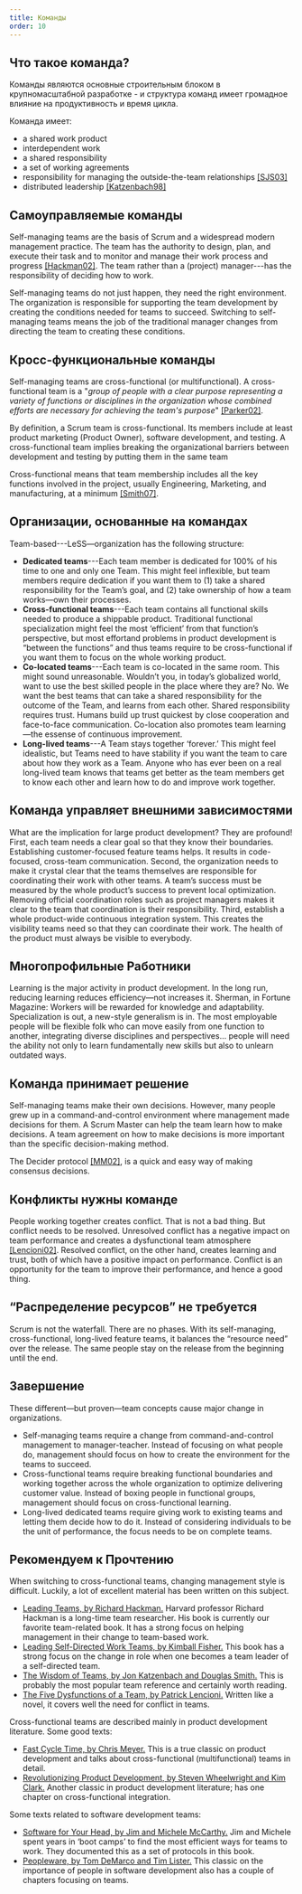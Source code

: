 ```yaml
---
title: Команды
order: 10
---
```


## Что такое команда?

Команды являются основные строительным блоком в крупномасштабной разработке - и структура команд имеет громадное влияние на продуктивность и время цикла.

Команда имеет:

* a shared work product
* interdependent work
* a shared responsibility
* a set of working agreements
* responsibility for managing the outside-the-team relationships [[SJS03]](http://www.amazon.com/The-Team-Handbook-Third-Edition/dp/1884731260)
* distributed leadership [[Katzenbach98]](http://www.amazon.com/Teams-At-Top-Jon-Katzenbach/dp/0875847897)

## Самоуправляемые команды

Self-managing teams are the basis of Scrum and a widespread modern management practice. The team has the authority to design, plan, and execute their task and to monitor and manage their work process and progress [[Hackman02]](http://www.amazon.com/Leading-Teams-Setting-Stage-Performances/dp/1578513332). The team rather than a (project) manager---has the responsibility of deciding how to work.

Self-managing teams do not just happen, they need the right environment. The organization is responsible for supporting the team development by creating the conditions needed for teams to succeed. Switching to self-managing teams means the job of the traditional manager changes from directing the team to creating these conditions.

## Кросс-функциональные команды

Self-managing teams are cross-functional (or multifunctional). A cross-functional team is a "*group of people with a clear purpose representing a variety of functions or disciplines in the organization whose combined efforts are necessary for achieving the team's purpose*" [[Parker02]](http://www.amazon.com/Cross--Functional-Teams-Working-Strangers/dp/0787960853).

By definition, a Scrum team is cross-functional. Its members include at least product marketing (Product Owner), software development, and testing. A cross-functional team implies breaking the organizational barriers between development and testing by putting them in the same team

Cross-functional means that team membership includes all the key functions involved in the project, usually Engineering, Marketing, and manufacturing, at a minimum [[Smith07]](http://www.amazon.com/Flexible-Product-Development-Building-Changing/dp/0787995843).

## Организации, основанные на командах

Team-based---LeSS—organization has the following structure:

* **Dedicated teams**---Each team member is dedicated for 100% of his time to one and only one Team. This might feel inflexible, but team members require dedication if you want them to (1) take a shared responsibility for the Team’s goal, and (2) take ownership of how a team works—own their processes.
* **Cross-functional teams**---Each team contains all functional skills needed to produce a shippable product. Traditional functional specialization might feel the most ‘efficient’ from that function’s perspective, but most effortand problems in product development is “between the functions” and thus teams require to be cross-functional if you want them to focus on the whole working product.
* **Co-located teams**---Each team is co-located in the same room. This might sound unreasonable. Wouldn’t you, in today’s globalized world, want to use the best skilled people in the place where they are? No. We want the best teams that can take a shared responsibility for the outcome of the Team, and learns from each other. Shared responsibility requires trust. Humans build up trust quickest by close cooperation and face-to-face communication. Co-location also promotes team learning—the essense of continuous improvement.
* **Long-lived teams**---A Team stays together ‘forever.’ This might feel idealistic, but Teams need to have stability if you want the team to care about how they work as a Team. Anyone who has ever been on a real long-lived team knows that teams get better as the team members get to know each other and learn how to do and improve work together.

## Команда управляет внешними зависимостями

What are the implication for large product development? They are profound! First, each team needs a clear goal so that they know their boundaries. Establishing customer-focused feature teams helps. It results in code-focused, cross-team communication. Second, the organization needs to make it crystal clear that the teams themselves are responsible for coordinating their work with other teams. A team’s success must be measured by the whole product’s success to prevent local optimization. Removing official coordination roles such as project managers makes it clear to the team that coordination is their responsibility. Third, establish a whole product-wide continuous integration system. This creates the visibility teams need so that they can coordinate their work. The health of the product must always be visible to everybody.

## Многопрофильные Работники

Learning is the major activity in product development. In the long run, reducing learning reduces efficiency—not increases it. Sherman, in Fortune Magazine:
Workers will be rewarded for knowledge and adaptability. Specialization is out, a new-style generalism is in. The most employable people will be flexible folk who can move easily from one function to another, integrating diverse disciplines and perspectives... people will need the ability not only to learn fundamentally new skills but also to unlearn outdated ways.

## Команда принимает решение

Self-managing teams make their own decisions. However, many people grew up in a command-and-control environment where management made decisions for them. A Scrum Master can help the team learn how to make decisions. A team agreement on how to make decisions is more important than the specific decision-making method.

The Decider protocol [[MM02]](http://www.amazon.com/Software-Your-Head-Protocols-Maintaining/dp/0201604566), is a quick and easy way of making consensus decisions.

## Конфликты нужны команде

People working together creates conflict. That is not a bad thing. But conflict needs to be resolved. Unresolved conflict has a negative impact on team performance and creates a dysfunctional team atmosphere [[Lencioni02]](http://www.amazon.com/Five-Dysfunctions-Team-Leadership-Fable/dp/0787960756). Resolved conflict, on the other hand, creates learning and trust, both of which have a positive impact on performance. Conflict is an opportunity for the team to improve their performance, and hence a good thing.

## “Распределение ресурсов” не требуется 

Scrum is not the waterfall. There are no phases. With its self-managing, cross-functional, long-lived feature teams, it balances the “resource need” over the release. The same people stay on the release from the beginning until the end.

## Завершение

These different—but proven—team concepts cause major change in organizations.

* Self-managing teams require a change from command-and-control management to manager-teacher. Instead of focusing on what people do, management should focus on how to create the environment for the teams to succeed.
* Cross-functional teams require breaking functional boundaries and working together across the whole organization to optimize delivering customer value. Instead of boxing people in functional groups, management should focus on cross-functional learning.
* Long-lived dedicated teams require giving work to existing teams and letting them decide how to do it. Instead of considering individuals to be the unit of performance, the focus needs to be on complete teams.

## Рекомендуем к Прочтению

When switching to cross-functional teams, changing management style is difficult. Luckily, a lot of excellent material has been written on this subject.

* [Leading Teams, by Richard Hackman.](http://www.amazon.com/Leading-Teams-Setting-Stage-Performances/dp/1578513332)
  Harvard professor Richard Hackman is a long-time team researcher. His book is currently our favorite team-related book. It has a strong focus on helping management in their change to team-based work.
* [Leading Self-Directed Work Teams, by Kimball Fisher.](http://www.amazon.com/Leading-Self-Directed-Teams-Kimball-Fisher/dp/0071349243)
  This book has a strong focus on the change in role when one becomes a team leader of a self-directed team.
* [The Wisdom of Teams, by Jon Katzenbach and Douglas Smith.](http://www.amazon.com/Wisdom-Teams-High-Performance-Organization-Essentials/dp/0060522003)
  This is probably the most popular team reference and certainly worth reading.
* [The Five Dysfunctions of a Team, by Patrick Lencioni.](http://www.amazon.com/Five-Dysfunctions-Team-Leadership-Fable/dp/0787960756)
  Written like a novel, it covers well the need for conflict in teams.

Cross-functional teams are described mainly in product development literature. Some good texts:

* [Fast Cycle Time, by Chris Meyer.](http://www.amazon.com/Fast-Cycle-Time-Strategy-Structure/dp/141657624X)
  This is a true classic on product development and talks about cross-functional (multifunctional) teams in detail.
* [Revolutionizing Product Development, by Steven Wheelwright and Kim Clark.](http://www.amazon.com/Revolutionizing-Product-Development-Quantum-Efficiency/dp/0029055156)
  Another classic in product development literature; has one chapter on cross-functional integration.

Some texts related to software development teams:

* [Software for Your Head, by Jim and Michele McCarthy.](http://www.amazon.com/Software-Your-Head-Protocols-Maintaining/dp/0201604566)
  Jim and Michele spent years in ‘boot camps’ to find the most efficient ways for teams to work. They documented this as a set of protocols in this book.
* [Peopleware, by Tom DeMarco and Tim Lister.](https://www.amazon.com/Peopleware-Productive-Projects-Teams-3rd/dp/0321934113)
  This classic on the importance of people in software development also has a couple of chapters focusing on teams.

